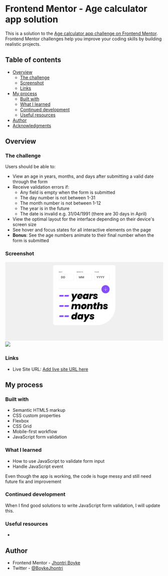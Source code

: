 # Frontend Mentor - Age calculator app solution

This is a solution to the [Age calculator app challenge on Frontend Mentor](https://www.frontendmentor.io/challenges/age-calculator-app-dF9DFFpj-Q). Frontend Mentor challenges help you improve your coding skills by building realistic projects.

## Table of contents

-   [Overview](#overview)
    -   [The challenge](#the-challenge)
    -   [Screenshot](#screenshot)
    -   [Links](#links)
-   [My process](#my-process)
    -   [Built with](#built-with)
    -   [What I learned](#what-i-learned)
    -   [Continued development](#continued-development)
    -   [Useful resources](#useful-resources)
-   [Author](#author)
-   [Acknowledgments](#acknowledgments)

## Overview

### The challenge

Users should be able to:

-   View an age in years, months, and days after submitting a valid date through the form
-   Receive validation errors if:
    -   Any field is empty when the form is submitted
    -   The day number is not between 1-31
    -   The month number is not between 1-12
    -   The year is in the future
    -   The date is invalid e.g. 31/04/1991 (there are 30 days in April)
-   View the optimal layout for the interface depending on their device's screen size
-   See hover and focus states for all interactive elements on the page
-   **Bonus**: See the age numbers animate to their final number when the form is submitted

### Screenshot

![](./assets/images/screenshot.png)
![](<./assets/images/screenshot(1).png.png>)

### Links

-   Live Site URL: [Add live site URL here](https://stirring-bienenstitch-449c18.netlify.app/)

## My process

### Built with

-   Semantic HTML5 markup
-   CSS custom properties
-   Flexbox
-   CSS Grid
-   Mobile-first workflow
-   JavaScript form validation

### What I learned

-   How to use JavaScript to validate form input
-   Handle JavaScript event

Even though the app is working, the code is huge messy and still need future fix and improvement

### Continued development

When I find good solutions to write JavaScript form validation, I will update this.

### Useful resources

-

## Author

-   Frontend Mentor - [Jhontri Boyke](https://www.frontendmentor.io/profile/jhontriboyke)
-   Twitter - [@BoykeJhontri](https://www.twitter.com/BoykeJhontri)
